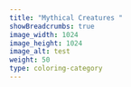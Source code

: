 ```yaml
---
title: "Mythical Creatures "
showBreadcrumbs: true
image_width: 1024
image_height: 1024
image_alt: test
weight: 50
type: coloring-category
---
```


